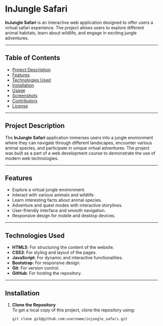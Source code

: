 # InJungle Safari

**InJungle Safari** is an interactive web application designed to offer users a virtual safari experience. The project allows users to explore different animal habitats, learn about wildlife, and engage in exciting jungle adventures.

---

## Table of Contents
- [Project Description](#project-description)
- [Features](#features)
- [Technologies Used](#technologies-used)
- [Installation](#installation)
- [Usage](#usage)
- [Screenshots](#screenshots)
- [Contributors](#contributors)
- [License](#license)

---

## Project Description

The **InJungle Safari** application immerses users into a jungle environment where they can navigate through different landscapes, encounter various animal species, and participate in unique virtual adventures. The project was built as a part of a web development course to demonstrate the use of modern web technologies.

---

## Features
- Explore a virtual jungle environment.
- Interact with various animals and wildlife.
- Learn interesting facts about animal species.
- Adventure and quest modes with interactive storylines.
- User-friendly interface and smooth navigation.
- Responsive design for mobile and desktop devices.

---

## Technologies Used
- **HTML5**: For structuring the content of the website.
- **CSS3**: For styling and layout of the pages.
- **JavaScript**: For dynamic and interactive functionalities.
- **Bootstrap**: For responsive design.
- **Git**: For version control.
- **GitHub**: For hosting the repository.

---

## Installation

1. **Clone the Repository**  
   To get a local copy of this project, clone the repository using:
   ```bash
   git clone git@github.com:username/injungle_safari.git
